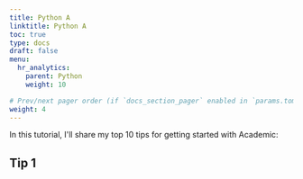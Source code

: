 ```yaml
---
title: Python A
linktitle: Python A
toc: true
type: docs
draft: false
menu:
  hr_analytics:
    parent: Python
    weight: 10

# Prev/next pager order (if `docs_section_pager` enabled in `params.toml`)
weight: 4
---
```


In this tutorial, I'll share my top 10 tips for getting started with Academic:

## Tip 1
